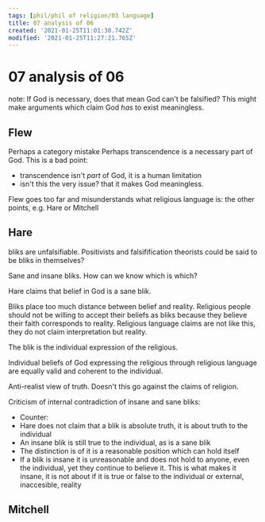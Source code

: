 ```yaml
---
tags: [phil/phil of religion/03 language]
title: 07 analysis of 06
created: '2021-01-25T11:01:30.742Z'
modified: '2021-01-25T11:27:21.765Z'
---
```


# 07 analysis of 06
note:
If God is necessary, does that mean God can't be falsified? This might make arguments which claim God *has* to exist meaningless.
## Flew
Perhaps a category mistake
Perhaps transcendence is a necessary part of God. This is a bad point:
- transcendence isn't *part* of God, it is a human limitation
- isn't this the very issue? that it makes God meaningless.

Flew goes too far and misunderstands what religious language is: the other points, e.g. Hare or Mitchell

## Hare
bliks are unfalsifiable.
Positivists and falsifification theorists could be said to be bliks in themselves?

Sane and insane bliks. How can we know which is which?

Hare claims that belief in God is a sane blik.

Bliks place too much distance between belief and reality. Religious people should not be willing to accept their beliefs as bliks because they believe their faith corresponds to reality.
Religious language claims are not like this, they do not claim interpretation but reality.

The blik is the individual expression of the religious.

Individual beliefs of God expressing the religious through religious language are equally valid and coherent to the individual.

Anti-realist view of truth. Doesn't this go against the claims of religion.

Criticism of internal contradiction of insane and sane bliks:
- Counter:
- Hare does not claim that a blik is absolute truth, it is about truth to the individual
- An insane blik is still true to the individual, as is a sane blik
- The distinction is of it is a reasonable position which can hold itself
- If a blik is insane it is unreasonable and does not hold to anyone, even the individual, yet they continue to believe it. This is what makes it insane, it is not about if it is true or false to the individual or external, inaccesible, reality

## Mitchell

